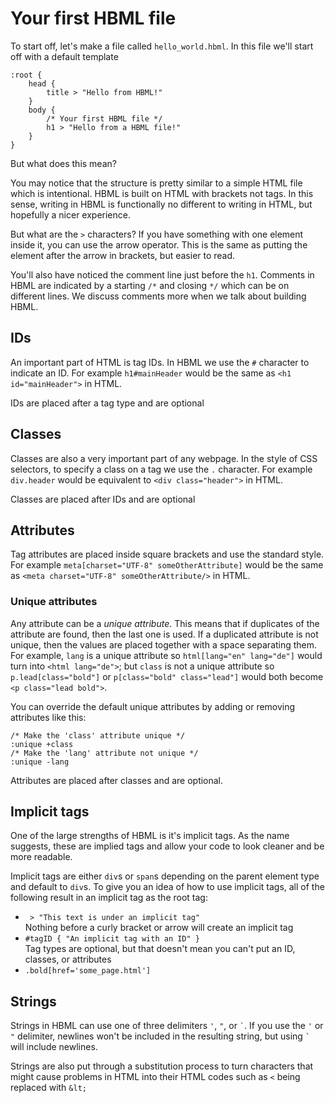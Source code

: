 # Your first HBML file

To start off, let's make a file called `hello_world.hbml`. In this file we'll start off with a default template
```hbml
:root {
    head {
        title > "Hello from HBML!"
    }
    body {
        /* Your first HBML file */
        h1 > "Hello from a HBML file!"
    }
}
```

But what does this mean?

You may notice that the structure is pretty similar to a simple HTML file which is intentional. HBML is built on HTML with brackets not tags. In this sense, writing in HBML is functionally no different to writing in HTML, but hopefully a nicer experience.

But what are the `>` characters? If you have something with one element inside it, you can use the arrow operator. This is the same as putting the element after the arrow in brackets, but easier to read.

You'll also have noticed the comment line just before the `h1`. Comments in HBML are indicated by a starting `/*` and closing `*/` which can be on different lines. We discuss comments more when we talk about building HBML.

## IDs

An important part of HTML is tag IDs. In HBML we use the `#` character to indicate an ID. For example `h1#mainHeader` would be the same as `<h1 id="mainHeader">` in HTML.

IDs are placed after a tag type and are optional

## Classes

Classes are also a very important part of any webpage. In the style of CSS selectors, to specify a class on a tag we use the `.` character. For example `div.header` would be equivalent to `<div class="header">` in HTML.

Classes are placed after IDs and are optional

## Attributes

Tag attributes are placed inside square brackets and use the standard style. For example `meta[charset="UTF-8" someOtherAttribute]` would be the same as `<meta charset="UTF-8" someOtherAttribute/>` in HTML.

### Unique attributes

Any attribute can be a _unique attribute_. This means that if duplicates of the attribute are found, then the last one is used. If a duplicated attribute is not unique, then the values are placed together with a space separating them. For example, `lang` is a unique attribute so `html[lang="en" lang="de"]` would turn into `<html lang="de">`; but `class` is not a unique attribute so `p.lead[class="bold"]` or `p[class="bold" class="lead"]` would both become `<p class="lead bold">`.

You can override the default unique attributes by adding or removing attributes like this:
```hbml
/* Make the 'class' attribute unique */
:unique +class
/* Make the 'lang' attribute not unique */
:unique -lang
```

Attributes are placed after classes and are optional.

## Implicit tags

One of the large strengths of HBML is it's implicit tags. As the name suggests, these are implied tags and allow your code to look cleaner and be more readable.

Implicit tags are either `div`s or `span`s depending on the parent element type and default to `div`s. To give you an idea of how to use implicit tags, all of the following result in an implicit tag as the root tag:
- ` > "This text is under an implicit tag"`\
    Nothing before a curly bracket or arrow will create an implicit tag
- `#tagID { "An implicit tag with an ID" }`\
    Tag types are optional, but that doesn't mean you can't put an ID, classes, or attributes
- `.bold[href='some_page.html']`

## Strings

Strings in HBML can use one of three delimiters `'`, `"`, or <code>\`</code>. If you use the `'` or `"` delimiter, newlines won't be included in the resulting string, but using <code>\`</code> will include newlines.

Strings are also put through a substitution process to turn characters that might cause problems in HTML into their HTML codes such as `<` being replaced with `&lt;` 
